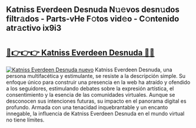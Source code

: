 ## Katniss Everdeen Desnuda N𝚞𝚎vos desn𝚞dos filtr𝚊dos - Parts-vHe F𝚘tos vid𝚎o - C𝚘ntenido atr𝚊ctivo ix9i3

# <h2><a href="http://mb7alx.tromn.icu/?c=Katniss+Everdeen+Desnuda">🔗👉👉👉 Katniss Everdeen Desnuda 🔗🔗</a></h2>

[![Katniss Everdeen Desnuda nuevo](https://i.imgur.com/pEAQMta.gif)](http://mb7alx.tromn.icu/?c=Katniss+Everdeen+Desnuda)
Katniss Everdeen Desnuda, una persona multifacética y estimulante, se resiste a la descripción simple. Su enfoque único para construir una presencia en la web ha atraído y ofendido a los seguidores, estimulando debates sobre la expresión artística, el consentimiento y la esencia de las comunidades virtuales. Aunque se desconocen sus intenciones futuras, su impacto en el panorama digital es profundo. Armada con una tenacidad inquebrantable y un encanto innegable, la influencia de Katniss Everdeen Desnuda en el mundo virtual no tiene límites.
